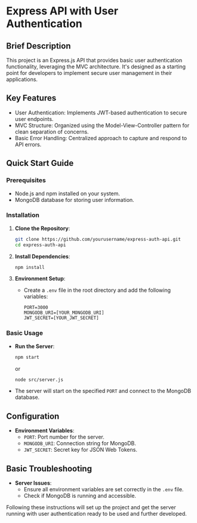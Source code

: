 # Express API with User Authentication

## Brief Description

This project is an Express.js API that provides basic user authentication functionality, leveraging the MVC architecture. It's designed as a starting point for developers to implement secure user management in their applications.

## Key Features

- User Authentication: Implements JWT-based authentication to secure user endpoints.
- MVC Structure: Organized using the Model-View-Controller pattern for clean separation of concerns.
- Basic Error Handling: Centralized approach to capture and respond to API errors.

## Quick Start Guide

### Prerequisites

- Node.js and npm installed on your system.
- MongoDB database for storing user information.

### Installation

1. **Clone the Repository**:
   ```bash
   git clone https://github.com/yourusername/express-auth-api.git
   cd express-auth-api
   ```

2. **Install Dependencies**:
   ```bash
   npm install
   ```

3. **Environment Setup**:
   - Create a `.env` file in the root directory and add the following variables:
     ```plaintext
     PORT=3000
     MONGODB_URI=[YOUR_MONGODB_URI]
     JWT_SECRET=[YOUR_JWT_SECRET]
     ```

### Basic Usage

- **Run the Server**:
  ```bash
  npm start
  ```
  or
  ```bash
  node src/server.js
  ```
- The server will start on the specified `PORT` and connect to the MongoDB database.

## Configuration

- **Environment Variables**:
  - `PORT`: Port number for the server.
  - `MONGODB_URI`: Connection string for MongoDB.
  - `JWT_SECRET`: Secret key for JSON Web Tokens.

## Basic Troubleshooting

- **Server Issues**:
  - Ensure all environment variables are set correctly in the `.env` file.
  - Check if MongoDB is running and accessible.
  
Following these instructions will set up the project and get the server running with user authentication ready to be used and further developed.